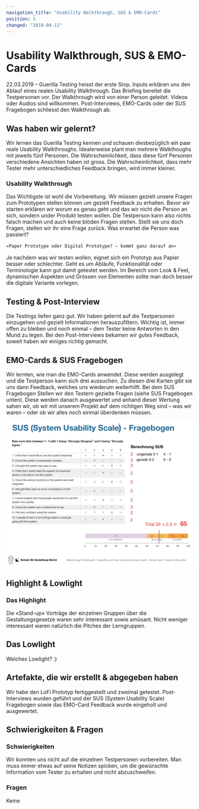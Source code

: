 ```yaml
---
navigation_title: "Usability Walkthrough, SUS & EMO-Cards"
position: 5
changed: "2019-04-11"
---
```


# Usability Walkthrough, SUS & EMO-Cards
22.03.2019 – Guerilla Testing heisst der erste Stop. Inputs erklären uns den Ablauf eines realen Usability Walkthrough. Das Briefing bereitet die Testpersonen vor. Der Walkthrough wird von einer Person geleitet. Videos oder Audios sind willkommen. Post-Interviews, EMO-Cards oder der SUS Fragebogen schliesst den Walkthrough ab.

## Was haben wir gelernt?
Wir lernen das Guerilla Testing kennen und schauen diesbezüglich ein paar reale Usability Walkthroughs. Idealerweise plant man mehrere Walkthoughs mit jeweils fünf Personen. Die Wahrscheinlichkeit, dass diese fünf Personen verschiedene Ansichten haben ist gross. Die Wahrscheinlichkeit, dass mehr Tester mehr unterschiedliches Feedback bringen, wird immer kleiner.

### Usability Walkthrough
Das Wichtigste ist wohl die Vorbereitung. Wir müssen gezielt unsere Fragen zum Prototypen stellen können um gezielt Feedback zu erhalten. Bevor wir starten erklären wir worum es genau geht und das wir nicht die Person an sich, sondern under Produkt testen wollen. Die Testperson kann also nichts falsch machen und auch keine blöden Fragen stellen. Stellt sie uns doch Fragen, stellen wir ihr eine Frage zurück. Was erwartet die Person was passiert?

```html
«Paper Prototype oder Digital Prototype? – kommt ganz darauf an»
```

Je nachdem was wir testen wollen, eignet sich ein Prototyp aus Papier besser oder schlechter. Geht es um Abläufe, Funktionalität oder Terminologie kann gut damit getestet werden. Im Bereich vom Look & Feel, dynamischen Aspekten und Grössen von Elementen sollte man doch besser die digitale Variante vorlegen.

## Testing & Post-Interview
Die Testings liefen ganz gut. Wir haben gelernt auf die Testpersonen einzugehen und gezielt Informationen herauszufiltern. Wichtig ist, immer offen zu bleiben und noch einmal – dem Tester keine Antworten in den Mund zu legen. Bei den Post-Interviews bekamen wir gutes Feedback, soweit haben wir einiges richtig gemacht.

## EMO-Cards & SUS Fragebogen
Wir lernten, wie man die EMO-Cards anwendet. Diese werden ausgelegt und die Testperson kann sich drei aussuchen. Zu diesen drei Karten gibt sie uns dann Feedback, welches uns wiederum weiterhilft. Bei dem SUS Fragebogen Stellen wir den Testern gezielte Fragen (siehe SUS Fragebogen unten). Diese werden danach ausgewertet und anhand dieser Wertung sahen wir, ob wir mit unserem Projekt auf dem richtigen Weg sind – was wir waren – oder ob wir alles noch einmal überdenken müssen.

![SUS Fragebogen](./_media/SUS.png)
## Highlight & Lowlight
### Das Highlight
Die «Stand-up» Vorträge der einzelnen Gruppen über die Gestaltungsgesetze waren sehr interessant sowie amüsant. Nicht weniger interessant waren natürlich die Pitches der Lerngruppen.

## Das Lowlight
Welches Lowlight? :)

## Artefakte, die wir erstellt & abgegeben haben
Wir habe den LoFi Prototyp fertiggestellt und zweimal getestet. Post-Interviews wurden geführt und der SUS (System Usability Scale) Fragebogen sowie das EMO-Card Feedback wurde eingeholt und ausgewertet.

## Schwierigkeiten & Fragen
### Schwierigkeiten
Wir konnten uns nicht auf die einzelnen Testpersonen vorbereiten. Man muss immer etwas auf seine Notizen spicken, um die gewünschte Information vom Tester zu erhalten und nicht abzuschweifen.

### Fragen
Keine
